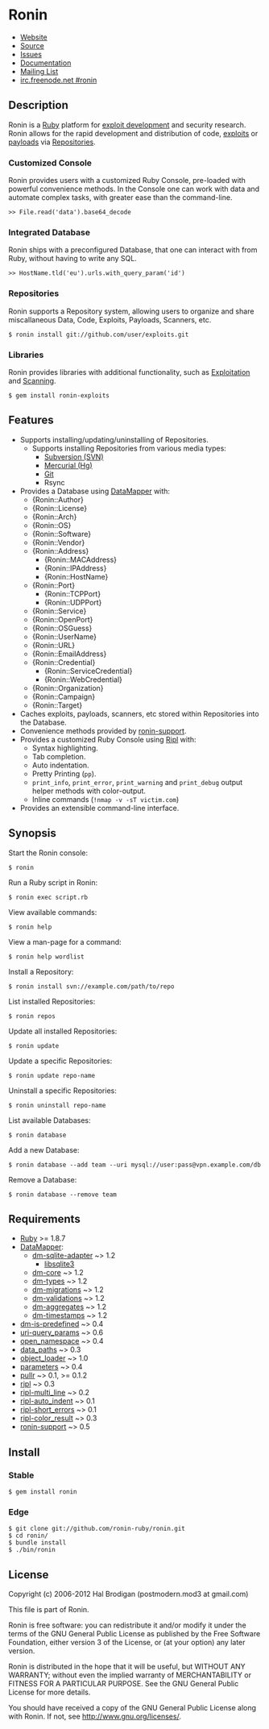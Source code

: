 # Ronin

* [Website](http://ronin-ruby.github.com)
* [Source](https://github.com/ronin-ruby/ronin)
* [Issues](https://github.com/ronin-ruby/ronin/issues)
* [Documentation](http://ronin-ruby.github.com/docs/ronin/frames)
* [Mailing List](https://groups.google.com/group/ronin-ruby)
* [irc.freenode.net #ronin](http://webchat.freenode.net/?channels=ronin&uio=Mj10cnVldd)

## Description

Ronin is a [Ruby](http://www.ruby-lang.org) platform for
[exploit development](http://www.exploit-db.com) and security research.
Ronin allows for the rapid development and distribution of code,
[exploits](https://github.com/postmodern/postmodern/blob/master/scripts/exploits/http/oracle/dav_bypass.rb)
or [payloads](https://gist.github.com/1403961) via
[Repositories](https://github.com/postmodern/postmodern).

### Customized Console

Ronin provides users with a customized Ruby Console, pre-loaded with powerful
convenience methods. In the Console one can work with data and automate
complex tasks, with greater ease than the command-line.

    >> File.read('data').base64_decode

### Integrated Database

Ronin ships with a preconfigured Database, that one can interact with from Ruby,
without having to write any SQL.

    >> HostName.tld('eu').urls.with_query_param('id')

### Repositories

Ronin supports a Repository system, allowing users to organize and share
miscallaneous Data, Code, Exploits, Payloads, Scanners, etc.

    $ ronin install git://github.com/user/exploits.git

### Libraries

Ronin provides libraries with additional functionality, such as
[Exploitation](https://github.com/ronin-ruby/ronin-exploits#readme)
and [Scanning](https://github.com/ronin-ruby/ronin-scanners#readme).

    $ gem install ronin-exploits

## Features

* Supports installing/updating/uninstalling of Repositories.
  * Supports installing Repositories from various media types:
    * [Subversion (SVN)](http://subversion.tigris.org/)
    * [Mercurial (Hg)](http://mercurial.selenic.com/)
    * [Git](http://git-scm.com/)
    * Rsync
* Provides a Database using [DataMapper](http://datamapper.org) with:
  * {Ronin::Author}
  * {Ronin::License}
  * {Ronin::Arch}
  * {Ronin::OS}
  * {Ronin::Software}
  * {Ronin::Vendor}
  * {Ronin::Address}
    * {Ronin::MACAddress}
    * {Ronin::IPAddress}
    * {Ronin::HostName}
  * {Ronin::Port}
    * {Ronin::TCPPort}
    * {Ronin::UDPPort}
  * {Ronin::Service}
  * {Ronin::OpenPort}
  * {Ronin::OSGuess}
  * {Ronin::UserName}
  * {Ronin::URL}
  * {Ronin::EmailAddress}
  * {Ronin::Credential}
    * {Ronin::ServiceCredential}
    * {Ronin::WebCredential}
  * {Ronin::Organization}
  * {Ronin::Campaign}
  * {Ronin::Target}
* Caches exploits, payloads, scanners, etc stored within Repositories
  into the Database.
* Convenience methods provided by
  [ronin-support](https://github.com/ronin-ruby/ronin-support#readme).
* Provides a customized Ruby Console using
  [Ripl](https://github.com/cldwalker/ripl#readme) with:
  * Syntax highlighting.
  * Tab completion.
  * Auto indentation.
  * Pretty Printing (`pp`).
  * `print_info`, `print_error`, `print_warning` and `print_debug`
    output helper methods with color-output.
  * Inline commands (`!nmap -v -sT victim.com`)
* Provides an extensible command-line interface.

## Synopsis

Start the Ronin console:

    $ ronin

Run a Ruby script in Ronin:

    $ ronin exec script.rb

View available commands:

    $ ronin help

View a man-page for a command:

    $ ronin help wordlist

Install a Repository:

    $ ronin install svn://example.com/path/to/repo

List installed Repositories:

    $ ronin repos

Update all installed Repositories:

    $ ronin update

Update a specific Repositories:

    $ ronin update repo-name

Uninstall a specific Repositories:

    $ ronin uninstall repo-name

List available Databases:

    $ ronin database

Add a new Database:

    $ ronin database --add team --uri mysql://user:pass@vpn.example.com/db

Remove a Database:

    $ ronin database --remove team

## Requirements

* [Ruby](http://www.ruby-lang.org/) >= 1.8.7
* [DataMapper](http://datamapper.org/):
  * [dm-sqlite-adapter](https://github.com/datamapper/dm-sqlite-adapter#readme)
    ~> 1.2
    * [libsqlite3](http://sqlite.org/)
  * [dm-core](https://github.com/datamapper/dm-core#readme)
    ~> 1.2
  * [dm-types](https://github.com/datamapper/dm-types#readme)
    ~> 1.2
  * [dm-migrations](https://github.com/datamapper/dm-migrations#readme)
    ~> 1.2
  * [dm-validations](https://github.com/datamapper/dm-validations#readme)
    ~> 1.2
  * [dm-aggregates](https://github.com/datamapper/dm-aggregates#readme)
     ~> 1.2
  * [dm-timestamps](https://github.com/datamapper/dm-timestamps#readme)
    ~> 1.2
* [dm-is-predefined](https://github.com/postmodern/dm-is-predefined#readme)
  ~> 0.4
* [uri-query_params](https://github.com/postmodern/uri-query_params#readme)
  ~> 0.6
* [open_namespace](https://github.com/postmodern/open_namespace#readme)
  ~> 0.4
* [data_paths](https://github.com/postmodern/data_paths#readme)
  ~> 0.3
* [object_loader](https://github.com/postmodern/object_loader#readme)
  ~> 1.0
* [parameters](https://github.com/postmodern/parameters#readme)
  ~> 0.4
* [pullr](https://github.com/postmodern/pullr#readme)
  ~> 0.1, >= 0.1.2
* [ripl](https://github.com/cldwalker/ripl#readme)
  ~> 0.3
* [ripl-multi_line](https://github.com/janlelis/ripl-multi_line#readme)
  ~> 0.2
* [ripl-auto_indent](https://github.com/janlelis/ripl-auto_indent#readme)
  ~> 0.1
* [ripl-short_errors](https://rubygems.org/gems/ripl-short_errors)
  ~> 0.1
* [ripl-color_result](https://github.com/janlelis/ripl-color_result#readme)
  ~> 0.3
* [ronin-support](https://github.com/ronin-ruby/ronin-support#readme)
  ~> 0.5

## Install

### Stable

    $ gem install ronin

### Edge

    $ git clone git://github.com/ronin-ruby/ronin.git
    $ cd ronin/
    $ bundle install
    $ ./bin/ronin

## License

Copyright (c) 2006-2012 Hal Brodigan (postmodern.mod3 at gmail.com)

This file is part of Ronin.

Ronin is free software: you can redistribute it and/or modify
it under the terms of the GNU General Public License as published by
the Free Software Foundation, either version 3 of the License, or
(at your option) any later version.

Ronin is distributed in the hope that it will be useful,
but WITHOUT ANY WARRANTY; without even the implied warranty of
MERCHANTABILITY or FITNESS FOR A PARTICULAR PURPOSE.  See the
GNU General Public License for more details.

You should have received a copy of the GNU General Public License
along with Ronin.  If not, see <http://www.gnu.org/licenses/>.
